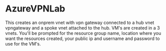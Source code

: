# AzureVPNLab

This creates an onprem vnet with vpn gateway connected to a hub vnet vpngateway and a spoke vnet attached to the hub. VM's are created in a 3 vnets.
You'll be prompted for the resource group name, location where you want the resources created, your public ip and username and password to use for the VM's.

